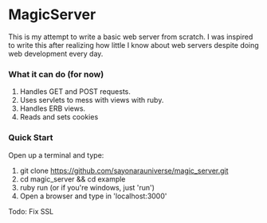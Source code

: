 MagicServer
=========

This is my attempt to write a basic web server from scratch. I was inspired to write this after realizing how little I know about web servers despite doing web development every day.

### What it can do (for now)

1. Handles GET and POST requests. 
2. Uses servlets to mess with views with ruby. 
3. Handles ERB views.
4. Reads and sets cookies

### Quick Start

Open up a terminal and type:

1. git clone https://github.com/sayonarauniverse/magic_server.git
2. cd magic_server && cd example
3. ruby run (or if you're windows, just 'run')
4. Open a browser and type in 'localhost:3000'

Todo: Fix SSL
